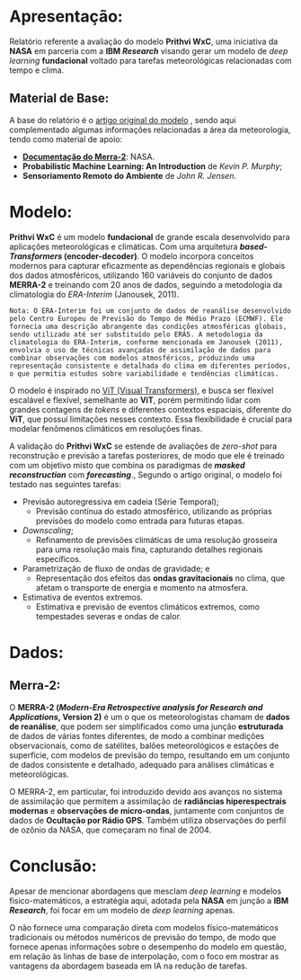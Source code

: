 # Apresentação:

Relatório referente a avaliação do modelo **Prithvi WxC**, uma iniciativa da **NASA** em parceria com a **IBM _Research_** visando gerar um modelo de _deep learning_ **fundacional** voltado para tarefas meteorológicas relacionadas com tempo e clima.

## Material de Base:

A base do relatório é o [artigo original do modelo](https://arxiv.org/pdf/2409.13598) , sendo aqui complementado algumas informações relacionadas a área da meteorologia, tendo como material de apoio:

* [**Documentação do Merra-2**](https://doi.org/10.1175/JCLI-D-16-0758.1): NASA.
* **Probabilistic Machine Learning: An Introduction** de _Kevin P. Murphy_;
* **Sensoriamento Remoto do Ambiente** de _John R. Jensen_.

# Modelo:

**Prithvi WxC** é um modelo **fundacional** de grande escala desenvolvido para aplicações meteorológicas e climáticas. Com uma arquitetura **_based-Transformers_ (encoder-decoder)**.  O modelo incorpora conceitos modernos para capturar eficazmente as dependências regionais e globais dos dados atmosféricos, utilizando 160 variáveis do conjunto de dados **MERRA-2** e treinando com $20$ anos de dados, seguindo a metodologia da climatologia do _ERA-Interim_ (Janousek, 2011).

	Nota: O ERA-Interim foi um conjunto de dados de reanálise desenvolvido pelo Centro Europeu de Previsão do Tempo de Médio Prazo (ECMWF). Ele fornecia uma descrição abrangente das condições atmosféricas globais, sendo utilizado até ser substituído pelo ERA5. A metodologia da climatologia do ERA-Interim, conforme mencionada em Janousek (2011), envolvia o uso de técnicas avançadas de assimilação de dados para combinar observações com modelos atmosféricos, produzindo uma representação consistente e detalhada do clima em diferentes períodos, o que permitia estudos sobre variabilidade e tendências climáticas.

O modelo é inspirado no [ViT (Visual Transformers)](https://arxiv.org/pdf/2010.11929), e busca ser flexível escalável e flexível, semelhante ao **ViT**, porém permitindo lidar com grandes contagens de _tokens_ e diferentes contextos espaciais, diferente do **ViT**, que possuí limitações nesses contexto. Essa flexibilidade é crucial para modelar fenômenos climáticos em resoluções finas.

A validação do **Prithvi WxC** se estende de avaliações de _zero-shot_ para reconstrução e previsão a tarefas posteriores, de modo que ele é treinado com um objetivo misto que combina os paradigmas de **_masked reconstruction_** com **_forecasting_**., Segundo o artigo original, o modelo foi testado nas seguintes tarefas:

* Previsão autoregressiva em cadeia (Série Temporal);
	* Previsão contínua do estado atmosférico, utilizando as próprias previsões do modelo como entrada para futuras etapas. 
* _Downscaling_;
	* Refinamento de previsões climáticas de uma resolução grosseira para uma resolução mais fina, capturando detalhes regionais específicos.
* Parametrização de fluxo de ondas de gravidade; e
	* Representação dos efeitos das **ondas gravitacionais** no clima, que afetam o transporte de energia e momento na atmosfera.
* Estimativa de eventos extremos.
	* Estimativa e previsão de eventos climáticos extremos, como tempestades severas e ondas de calor.
# Dados:

## Merra-2:

O **MERRA-2 (_Modern-Era Retrospective analysis for Research and Applications_, Version 2)** é um o que os meteorologistas chamam de **dados de reanálise**, que podem ser simplificados como uma junção **estruturada** de dados de várias fontes diferentes, de modo a combinar medições observacionais, como de satélites, balões meteorológicos e estações de superfície, com modelos de previsão do tempo, resultando em um conjunto de dados consistente e detalhado, adequado para análises climáticas e meteorológicas.

O MERRA-2, em particular, foi introduzido devido aos avanços no sistema de assimilação que permitem a assimilação de **radiâncias hiperespectrais modernas** e **observações de micro-ondas**, juntamente com conjuntos de dados de **Ocultação por Rádio GPS**. Também utiliza observações do perfil de ozônio da NASA, que começaram no final de 2004.

# Conclusão:

Apesar de mencionar abordagens que mesclam _deep learning_ e modelos fisico-matemáticos, a estratégia aqui, adotada pela **NASA** em junção a **IBM _Research_**, foi focar em um modelo de _deep learning_ apenas.

O não fornece uma comparação direta com modelos físico-matemáticos tradicionais ou métodos numéricos de previsão do tempo, de modo que fornece apenas informações sobre o desempenho do modelo em questão, em relação às linhas de base de interpolação, com o foco em mostrar as vantagens da abordagem baseada em IA na redução de tarefas.
